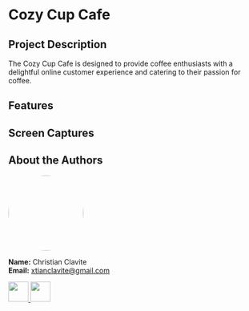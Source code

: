 # Cozy Cup Cafe

## Project Description
The Cozy Cup Cafe is designed to provide coffee enthusiasts with a delightful online customer experience and catering to their passion for coffee.

## Features

## Screen Captures

## About the Authors
<img src="https://github.com/XTian-Clav.png" width="150" style=" border-radius: 50%;">

**Name:** Christian Clavite  
**Email:** xtianclavite@gmail.com

<a href="https://www.facebook.com/christian.clavite"><img src="https://github.com/gauravghongde/social-icons/blob/master/PNG/Color/Facebook.png" width="40">
<a href="https://github.com/XTian-Clav"><img src="https://github.com/gauravghongde/social-icons/blob/master/PNG/Color/Github.png" width="40">
